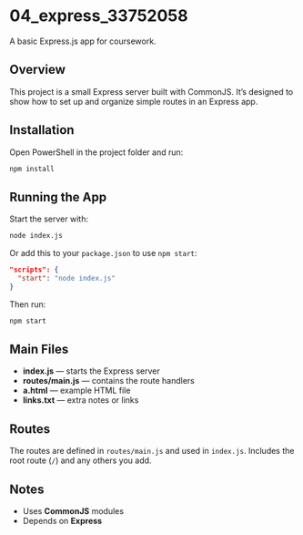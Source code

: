 # 04_express_33752058

A basic Express.js app for coursework.

## Overview

This project is a small Express server built with CommonJS. It’s designed to show how to set up and organize simple routes in an Express app.

## Installation

Open PowerShell in the project folder and run:

```bash
npm install
```

## Running the App

Start the server with:

```bash
node index.js
```

Or add this to your `package.json` to use `npm start`:

```json
"scripts": {
  "start": "node index.js"
}
```

Then run:

```bash
npm start
```

## Main Files

* **index.js** — starts the Express server
* **routes/main.js** — contains the route handlers
* **a.html** — example HTML file
* **links.txt** — extra notes or links

## Routes

The routes are defined in `routes/main.js` and used in `index.js`.
Includes the root route (`/`) and any others you add.

## Notes

* Uses **CommonJS** modules
* Depends on **Express**
